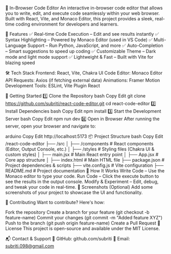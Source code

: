🚀 In-Browser Code Editor
An interactive in-browser code editor that allows you to write, edit, and execute code seamlessly within your web browser. Built with React, Vite, and Monaco Editor, this project provides a sleek, real-time coding environment for developers and learners.

🌟 Features
✅ Real-time Code Execution – Edit and see results instantly
✅ Syntax Highlighting – Powered by Monaco Editor (used in VS Code)
✅ Multi-Language Support – Run Python, JavaScript, and more
✅ Auto-Completion – Smart suggestions to speed up coding
✅ Customizable Theme – Dark mode and light mode support
✅ Lightweight & Fast – Built with Vite for blazing speed

🛠 Tech Stack
Frontend: React, Vite, Chakra UI
Code Editor: Monaco Editor
API Requests: Axios (if fetching external data)
Animations: Framer Motion
Development Tools: ESLint, Vite Plugin React

🚀 Getting Started
1️⃣ Clone the Repository
bash
Copy
Edit
git clone https://github.com/subriti/react-code-editor.git
cd react-code-editor
2️⃣ Install Dependencies
bash
Copy
Edit
npm install
3️⃣ Start the Development Server
bash
Copy
Edit
npm run dev
4️⃣ Open in Browser
After running the server, open your browser and navigate to:

arduino
Copy
Edit
http://localhost:5173
📦 Project Structure
bash
Copy
Edit
/react-code-editor
├── /src
│   ├── /components  # React components (Editor, Output Console, etc.)
│   ├── /styles      # Styling files (Chakra UI & custom styles)
│   ├── main.jsx     # Main React entry point
│   ├── App.jsx      # Core app structure
│   ├── index.html   # Main HTML file
├── package.json     # Project dependencies & scripts
├── vite.config.js   # Vite configuration
├── README.md        # Project documentation
🎯 How It Works
Write Code – Use the Monaco editor to type your code.
Run Code – Click the execute button to see the results in the output console.
Modify & Experiment – Edit, debug, and tweak your code in real-time.
🎨 Screenshots (Optional)
Add some screenshots of your project to showcase the UI and functionality.

🤝 Contributing
Want to contribute? Here's how:

Fork the repository
Create a branch for your feature (git checkout -b feature-name)
Commit your changes (git commit -m "Added feature XYZ")
Push to the branch (git push origin feature-name)
Create a Pull Request
📜 License
This project is open-source and available under the MIT License.

📬 Contact & Support
🐙 GitHub: github.com/subriti
📧 Email: subriti.098@gmail.com

